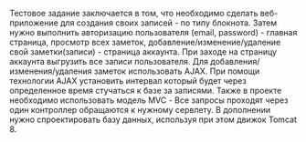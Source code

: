 Тестовое задание заключается в том, что необходимо сделать веб-приложение для создания своих записей - по типу блокнота. 
Затем нужно выполнить авторизацию пользователя (email, password) - главная страница, просмотр всех заметок, добавление/изменение/удаление свой заметки(записи) - страница аккаунта. При заходе на страницу аккаунта выгрузить все записи пользователя. Для добавления/изменения/удаления заметок использовать AJAX. При помощи технологии AJAX установить интервал который будет через определенное время стучаться к базе за записями. 
Также в проекте необходимо использовать модель MVC - Все запросы проходят через один контроллер обращаются к нужному сервлету. 
В дополнении нужно спроектировать базу данных, используя при этом движок Tomcat 8.
